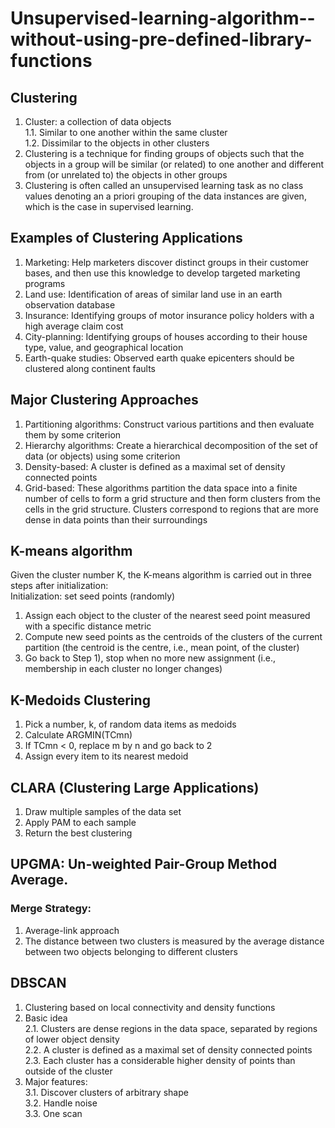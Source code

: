 # Unsupervised-learning-algorithm--without-using-pre-defined-library-functions
## Clustering
1. Cluster: a collection of data objects
<br/>1.1. Similar to one another within the same cluster
<br/>1.2. Dissimilar to the objects in other clusters
2. Clustering is a technique for finding groups of objects such that the objects in a group will be similar (or related) to one another and different from (or unrelated to) the objects in other groups
3. Clustering is often called an unsupervised learning task as no class values denoting an a priori grouping of the data instances are given, which is the case in supervised learning. 
## Examples of Clustering Applications
1. Marketing: Help marketers discover distinct groups in their customer bases, and then use this knowledge to develop targeted marketing programs
2. Land use: Identification of areas of similar land use in an earth observation database
3. Insurance: Identifying groups of motor insurance policy holders with a high average claim cost
4. City-planning: Identifying groups of houses according to their house type, value, and geographical location
5. Earth-quake studies: Observed earth quake epicenters should be clustered along continent faults
## Major Clustering Approaches
1. Partitioning algorithms: Construct various partitions and then evaluate them by some criterion
2. Hierarchy algorithms: Create a hierarchical decomposition of the set of data (or objects) using some criterion
3. Density-based: A cluster is defined as a maximal set of density connected points
4. Grid-based: These algorithms partition the data space into a finite number of cells to form a grid structure and then form clusters from the cells in the grid structure. Clusters correspond to regions that are more dense in data points than their surroundings
## K-means  algorithm
Given the cluster number K, the K-means  algorithm is carried out in three steps after initialization:
<br/>Initialization: set seed points (randomly)
1. Assign each object to the cluster of the nearest seed point measured with a specific distance metric
2. Compute new seed points as the centroids of the clusters of the current partition (the centroid is the centre, i.e., mean point, of the cluster)
3. Go back to Step 1), stop when no more new assignment (i.e., membership in each cluster no longer changes)

## K-Medoids Clustering 
1. Pick a number, k, of random data items as medoids
2. Calculate ARGMIN(TCmn)
3. If TCmn < 0, replace m by n and go back to 2
4. Assign every item to its nearest medoid
## CLARA (Clustering Large Applications) 
1. Draw multiple samples of the data set
2. Apply PAM to each sample 
3. Return the best clustering
## UPGMA: Un-weighted Pair-Group Method Average.

### Merge Strategy:
1. Average-link approach
2. The distance between two clusters is measured by the average distance between two objects belonging to different clusters

## DBSCAN
1. Clustering based on local connectivity and density functions
2. Basic idea 
<br/>2.1. Clusters are dense regions in the data space, separated by regions of lower object density
<br/>2.2. A cluster is defined as a maximal set of density connected points
<br/>2.3. Each cluster has a considerable higher density of points than outside of the cluster
3. Major features:
<br/>3.1. Discover clusters of arbitrary shape
<br/>3.2. Handle noise
<br/>3.3. One scan

